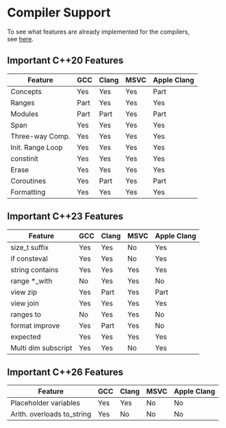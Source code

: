 # Compiler Support

To see what features are already implemented for the compilers,  
see [here](https://en.cppreference.com/w/cpp/compiler_support).

## Important C++20 Features

| Feature          | GCC  | Clang | MSVC | Apple Clang |
| ---------------- | ---- | ----- | ---- | ----------- |
| Concepts         | Yes  | Yes   | Yes  | Part        |
| Ranges           | Part | Yes   | Yes  | Yes         |
| Modules          | Part | Part  | Yes  | Part        |
| Span             | Yes  | Yes   | Yes  | Yes         |
| Three-way Comp.  | Yes  | Yes   | Yes  | Yes         |
| Init. Range Loop | Yes  | Yes   | Yes  | Yes         |
| constinit        | Yes  | Yes   | Yes  | Yes         |
| Erase            | Yes  | Yes   | Yes  | Yes         |
| Coroutines       | Yes  | Part  | Yes  | Part        |
| Formatting       | Yes  | Yes   | Yes  | Yes         |

## Important C++23 Features

| Feature             | GCC  | Clang | MSVC | Apple Clang |
| ------------------- | ---- | ----- | ---- | ----------- |
| size_t suffix       | Yes  | Yes   | No   | Yes         |
| if consteval        | Yes  | Yes   | No   | Yes         |
| string contains     | Yes  | Yes   | Yes  | Yes         |
| range *_with        | No   | Yes   | Yes  | No          |
| view zip            | Yes  | Part  | Yes  | Part        |
| view join           | Yes  | Yes   | Yes  | Yes         |
| ranges to           | No   | Yes   | Yes  | No          |
| format improve      | Yes  | Part  | Yes  | No          |
| expected            | Yes  | Yes   | Yes  | Yes         |
| Multi dim subscript | Yes  | Yes   | No   | Yes         |

## Important C++26 Features

| Feature                     | GCC  | Clang | MSVC | Apple Clang |
| --------------------------- | ---- | ----- | ---- | ----------- |
| Placeholder variables       | Yes  | Yes   | No   | No          |
| Arith. overloads to_string  | Yes  | No    | No   | No          |
